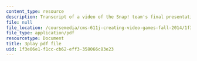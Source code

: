 ```yaml
---
content_type: resource
description: Transcript of a video of the Snap! team's final presentation.
file: null
file_location: /coursemedia/cms-611j-creating-video-games-fall-2014/1f3e06e1f1cccb62eff3358066c83e23_sKolTx6sxUo.pdf
file_type: application/pdf
resourcetype: Document
title: 3play pdf file
uid: 1f3e06e1-f1cc-cb62-eff3-358066c83e23
---
```

